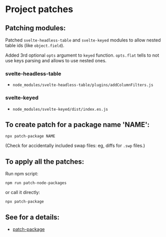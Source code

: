 # Project patches


## Patching modules:

Patched `svelte-headless-table` and `svelte-keyed` modules to allow nested table ids (like `object.field`).

Added 3rd optional `opts` argument to `keyed` function. `opts.flat` tells to not use keys parsing and allows to use nested ones.

### svelte-headless-table

- `node_modules/svelte-headless-table/plugins/addColumnFilters.js`

### svelte-keyed

- `node_modules/svelte-keyed/dist/index.es.js`


## To create patch for a package name 'NAME':

```
npx patch-package NAME
```

(Check for accidentally included swap files: eg, diffs for `.swp` files.)


## To apply all the patches:

Run npm script:

```
npm run patch-node-packages
```

or call it directly:

```
npx patch-package
```


## See for a details:

- [patch-package](https://www.npmjs.com/package/patch-package)
